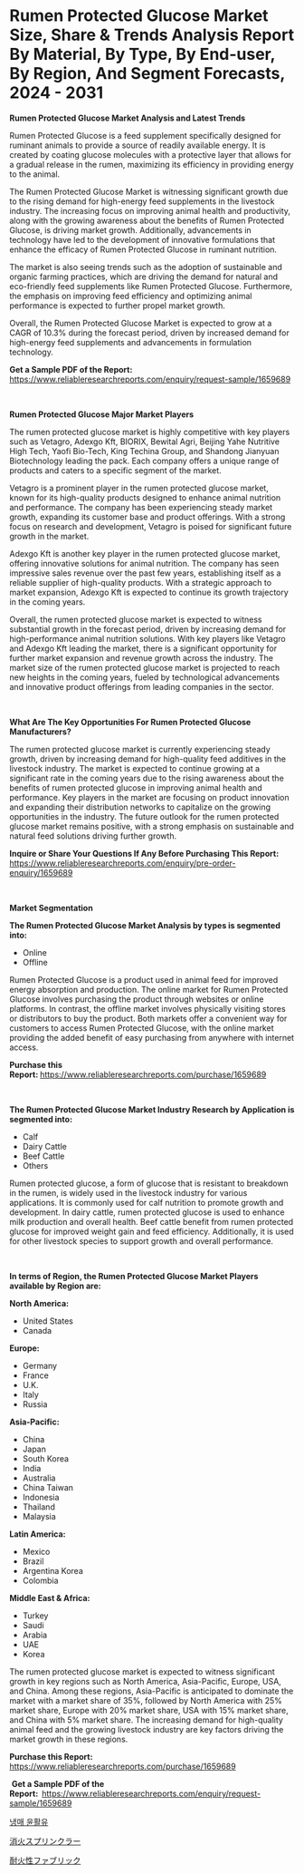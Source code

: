 <p><h1>Rumen Protected Glucose Market Size, Share & Trends Analysis Report By Material, By Type, By End-user, By Region, And Segment Forecasts, 2024 - 2031</h1></p><p><strong>Rumen Protected Glucose Market Analysis and Latest Trends</strong></p>
<p><p>Rumen Protected Glucose is a feed supplement specifically designed for ruminant animals to provide a source of readily available energy. It is created by coating glucose molecules with a protective layer that allows for a gradual release in the rumen, maximizing its efficiency in providing energy to the animal.</p><p>The Rumen Protected Glucose Market is witnessing significant growth due to the rising demand for high-energy feed supplements in the livestock industry. The increasing focus on improving animal health and productivity, along with the growing awareness about the benefits of Rumen Protected Glucose, is driving market growth. Additionally, advancements in technology have led to the development of innovative formulations that enhance the efficacy of Rumen Protected Glucose in ruminant nutrition.</p><p>The market is also seeing trends such as the adoption of sustainable and organic farming practices, which are driving the demand for natural and eco-friendly feed supplements like Rumen Protected Glucose. Furthermore, the emphasis on improving feed efficiency and optimizing animal performance is expected to further propel market growth.</p><p>Overall, the Rumen Protected Glucose Market is expected to grow at a CAGR of 10.3% during the forecast period, driven by increased demand for high-energy feed supplements and advancements in formulation technology.</p></p>
<p><strong>Get a Sample PDF of the Report:&nbsp;</strong> <a href="https://www.reliableresearchreports.com/enquiry/request-sample/1659689">https://www.reliableresearchreports.com/enquiry/request-sample/1659689</a></p>
<p>&nbsp;</p>
<p><strong>Rumen Protected Glucose Major Market Players</strong></p>
<p><p>The rumen protected glucose market is highly competitive with key players such as Vetagro, Adexgo Kft, BIORIX, Bewital Agri, Beijing Yahe Nutritive High Tech, Yaofi Bio-Tech, King Techina Group, and Shandong Jianyuan Biotechnology leading the pack. Each company offers a unique range of products and caters to a specific segment of the market.</p><p>Vetagro is a prominent player in the rumen protected glucose market, known for its high-quality products designed to enhance animal nutrition and performance. The company has been experiencing steady market growth, expanding its customer base and product offerings. With a strong focus on research and development, Vetagro is poised for significant future growth in the market.</p><p>Adexgo Kft is another key player in the rumen protected glucose market, offering innovative solutions for animal nutrition. The company has seen impressive sales revenue over the past few years, establishing itself as a reliable supplier of high-quality products. With a strategic approach to market expansion, Adexgo Kft is expected to continue its growth trajectory in the coming years.</p><p>Overall, the rumen protected glucose market is expected to witness substantial growth in the forecast period, driven by increasing demand for high-performance animal nutrition solutions. With key players like Vetagro and Adexgo Kft leading the market, there is a significant opportunity for further market expansion and revenue growth across the industry. The market size of the rumen protected glucose market is projected to reach new heights in the coming years, fueled by technological advancements and innovative product offerings from leading companies in the sector.</p></p>
<p>&nbsp;</p>
<p><strong>What Are The Key Opportunities For Rumen Protected Glucose Manufacturers?</strong></p>
<p><p>The rumen protected glucose market is currently experiencing steady growth, driven by increasing demand for high-quality feed additives in the livestock industry. The market is expected to continue growing at a significant rate in the coming years due to the rising awareness about the benefits of rumen protected glucose in improving animal health and performance. Key players in the market are focusing on product innovation and expanding their distribution networks to capitalize on the growing opportunities in the industry. The future outlook for the rumen protected glucose market remains positive, with a strong emphasis on sustainable and natural feed solutions driving further growth.</p></p>
<p><strong>Inquire or Share Your Questions If Any Before Purchasing This Report:</strong> <a href="https://www.reliableresearchreports.com/enquiry/pre-order-enquiry/1659689">https://www.reliableresearchreports.com/enquiry/pre-order-enquiry/1659689</a></p>
<p>&nbsp;</p>
<p><strong>Market Segmentation</strong></p>
<p><strong>The Rumen Protected Glucose Market Analysis by types is segmented into:</strong></p>
<p><ul><li>Online</li><li>Offline</li></ul></p>
<p><p>Rumen Protected Glucose is a product used in animal feed for improved energy absorption and production. The online market for Rumen Protected Glucose involves purchasing the product through websites or online platforms. In contrast, the offline market involves physically visiting stores or distributors to buy the product. Both markets offer a convenient way for customers to access Rumen Protected Glucose, with the online market providing the added benefit of easy purchasing from anywhere with internet access.</p></p>
<p><strong>Purchase this Report:&nbsp;</strong><a href="https://www.reliableresearchreports.com/purchase/1659689">https://www.reliableresearchreports.com/purchase/1659689</a></p>
<p>&nbsp;</p>
<p><strong>The Rumen Protected Glucose Market Industry Research by Application is segmented into:</strong></p>
<p><ul><li>Calf</li><li>Dairy Cattle</li><li>Beef Cattle</li><li>Others</li></ul></p>
<p><p>Rumen protected glucose, a form of glucose that is resistant to breakdown in the rumen, is widely used in the livestock industry for various applications. It is commonly used for calf nutrition to promote growth and development. In dairy cattle, rumen protected glucose is used to enhance milk production and overall health. Beef cattle benefit from rumen protected glucose for improved weight gain and feed efficiency. Additionally, it is used for other livestock species to support growth and overall performance.</p></p>
<p>&nbsp;</p>
<p><strong>In terms of Region, the Rumen Protected Glucose Market Players available by Region are:</strong></p>
<p>
    <p> <strong> North America: </strong>
        <ul>
            <li>United States</li>
            <li>Canada</li>
        </ul>
        </p> 
    <p> <strong> Europe: </strong>
        <ul>
            <li>Germany</li>
            <li>France</li>
            <li>U.K.</li>
            <li>Italy</li>
            <li>Russia</li>
        </ul>
        </p> 
    <p> <strong> Asia-Pacific: </strong>
        <ul>
            <li>China</li>
            <li>Japan</li>
            <li>South Korea</li>
            <li>India</li>
            <li>Australia</li>
            <li>China Taiwan</li>
            <li>Indonesia</li>
            <li>Thailand</li>
            <li>Malaysia</li>
        </ul>
        </p> 
    <p> <strong> Latin America: </strong>
        <ul>
            <li>Mexico</li>
            <li>Brazil</li>
            <li>Argentina Korea</li>
            <li>Colombia</li>
        </ul>
        </p> 
    <p> <strong> Middle East & Africa: </strong>
        <ul>
            <li>Turkey</li>
            <li>Saudi</li>
            <li>Arabia</li>
            <li>UAE</li>
            <li>Korea</li>
        </ul>
    </p>
    </p>
<p><p>The rumen protected glucose market is expected to witness significant growth in key regions such as North America, Asia-Pacific, Europe, USA, and China. Among these regions, Asia-Pacific is anticipated to dominate the market with a market share of 35%, followed by North America with 25% market share, Europe with 20% market share, USA with 15% market share, and China with 5% market share. The increasing demand for high-quality animal feed and the growing livestock industry are key factors driving the market growth in these regions.</p></p>
<p><strong>Purchase this Report: </strong><a href="https://www.reliableresearchreports.com/purchase/1659689">https://www.reliableresearchreports.com/purchase/1659689</a></p>
<p>&nbsp;<strong>Get a Sample PDF of the Report:&nbsp;&nbsp;</strong><a href="https://www.reliableresearchreports.com/enquiry/request-sample/1659689">https://www.reliableresearchreports.com/enquiry/request-sample/1659689</a></p>
<p><strong></strong></p>
<p><p><a href="https://medium.com/@girons.lea/%EB%83%89%EB%A7%A4-%EC%9C%A4%ED%99%9C%EC%A0%9C-%EC%8B%9C%EC%9E%A5-%EB%B6%84%EC%84%9D-%EA%B8%80%EB%A1%9C%EB%B2%8C-%EC%82%B0%EC%97%85-%EC%A0%84%EB%A7%9D-%EB%B0%8F-%EC%98%88%EC%B8%A1-2024%EB%85%84%EB%B6%80%ED%84%B0-2031%EB%85%84%EA%B9%8C%EC%A7%80-2b65c50b0b5c">냉매 윤활유</a></p><p><a href="https://medium.com/@leonbruen1/%E7%81%AB%E7%81%BD%E6%95%A3%E6%B0%B4%E8%A8%AD%E5%82%99%E5%B8%82%E5%A0%B4%E3%81%AF-%E5%B8%82%E5%A0%B4%E3%82%B7%E3%82%A7%E3%82%A2-%E3%82%B5%E3%82%A4%E3%82%BA-2031%E5%B9%B4%E3%81%BE%E3%81%A7%E3%81%AE%E4%BA%88%E6%B8%AC%E3%81%AB%E7%84%A6%E7%82%B9%E3%82%92%E5%BD%93%E3%81%A6%E3%81%A6%E3%81%84%E3%81%BE%E3%81%99-06a7a2266c95">消火スプリンクラー</a></p><p><a href="https://medium.com/@leonbruen1/%E8%80%90%E7%81%AB%E6%80%A7%E7%94%9F%E5%9C%B0%E5%B8%82%E5%A0%B4%E3%81%AE%E3%83%A1%E3%83%88%E3%83%AA%E3%82%AF%E3%82%B9%E3%82%92%E8%A7%A3%E8%AA%AD%E3%81%99%E3%82%8B-%E5%B8%82%E5%A0%B4%E3%82%B7%E3%82%A7%E3%82%A2-%E3%83%88%E3%83%AC%E3%83%B3%E3%83%89-%E6%88%90%E9%95%B7%E3%83%91%E3%82%BF%E3%83%BC%E3%83%B3-3a1d996b57b1">耐火性ファブリック</a></p></p>